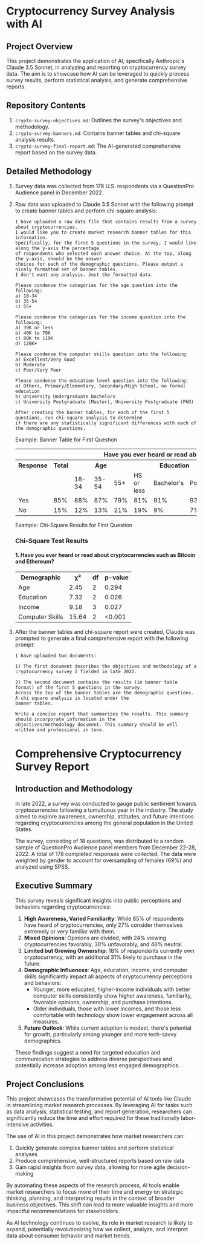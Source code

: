# Cryptocurrency Survey Analysis with AI

## Project Overview

This project demonstrates the application of AI, specifically Anthropic's Claude 3.5 Sonnet, in analyzing and reporting on cryptocurrency survey data. The aim is to showcase how AI can be leveraged to quickly process survey results, perform statistical analysis, and generate comprehensive reports.

## Repository Contents

1. `crypto-survey-objectives.md`: Outlines the survey's objectives and methodology.
2. `crypto-survey-banners.md`: Contains banner tables and chi-square analysis results.
3. `crypto-survey-final-report.md`: The AI-generated comprehensive report based on the survey data.

## Detailed Methodology

1. Survey data was collected from 178 U.S. respondents via a QuestionPro Audience panel in December 2022.

2. Raw data was uploaded to Claude 3.5 Sonnet with the following prompt to create banner tables and perform chi-square analysis:

   ```
   I have uploaded a raw data file that contains results from a survey about cryptocurrencies.
   I would like you to create market research banner tables for this information.
   Specifically, for the first 5 questions in the survey, I would like along the y-axis the percentage
   of respondents who selected each answer choice. At the top, along the y-axis, should be the answer
   choices for each of the demographic questions. Please output a nicely formatted set of banner tables.
   I don't want any analysis. Just the formatted data. 

   Please condense the categories for the age question into the following: 
   a) 18-34 
   b) 35-54 
   c) 55+

   Please condense the categories for the income question into the following: 
   a) 39K or less 
   b) 40K to 79K 
   c) 80K to 119K 
   d) 120K+ 

   Please condense the computer skills question into the following: 
   a) Excellent/Very Good 
   b) Moderate 
   c) Poor/Very Poor 

   Please condense the education level question into the following: 
   a) Others, Primary/Elementary, Secondary/High School, no formal education
   b) University Undergraduate Bachelors 
   c) University Postgraduate (Master), University Postgraduate (PhD)

   After creating the banner tables, for each of the first 5 questions, run chi-square analysis to determine
   if there are any statistically significant differences with each of the demographic questions.
   ```

   Example: Banner Table for First Question

   <table>
   <tr>
   <th colspan="14">Have you ever heard or read about cryptocurrencies such as Bitcoin and Ethereum?</th>
   </tr>
   <tr>
   <th>Response</th>
   <th>Total</th>
   <th colspan="3">Age</th>
   <th colspan="3">Education</th>
   <th colspan="4">Income</th>
   <th colspan="3">Computer Skills</th>
   </tr>
   <tr>
   <td></td>
   <td></td>
   <td>18-34</td>
   <td>35-54</td>
   <td>55+</td>
   <td>HS or less</td>
   <td>Bachelor's</td>
   <td>Postgrad</td>
   <td>≤$39K</td>
   <td>$40K-$79K</td>
   <td>$80K-$119K</td>
   <td>≥$120K</td>
   <td>Excellent/Very Good</td>
   <td>Moderate</td>
   <td>Poor/Very Poor</td>
   </tr>
   <tr>
   <td>Yes</td>
   <td>85%</td>
   <td>88%</td>
   <td>87%</td>
   <td>79%</td>
   <td>81%</td>
   <td>91%</td>
   <td>93%</td>
   <td>80%</td>
   <td>89%</td>
   <td>93%</td>
   <td>92%</td>
   <td>91%</td>
   <td>82%</td>
   <td>67%</td>
   </tr>
   <tr>
   <td>No</td>
   <td>15%</td>
   <td>12%</td>
   <td>13%</td>
   <td>21%</td>
   <td>19%</td>
   <td>9%</td>
   <td>7%</td>
   <td>20%</td>
   <td>11%</td>
   <td>7%</td>
   <td>8%</td>
   <td>9%</td>
   <td>18%</td>
   <td>33%</td>
   </tr>
   </table>

   Example: Chi-Square Results for First Question

   <h3>Chi-Square Test Results</h3>

   <h4>1. Have you ever heard or read about cryptocurrencies such as Bitcoin and Ethereum?</h4>

   <table>
   <tr><th>Demographic</th><th>χ²</th><th>df</th><th>p-value</th></tr>
   <tr><td>Age</td><td>2.45</td><td>2</td><td>0.294</td></tr>
   <tr><td>Education</td><td>7.32</td><td>2</td><td>0.026</td></tr>
   <tr><td>Income</td><td>9.18</td><td>3</td><td>0.027</td></tr>
   <tr><td>Computer Skills</td><td>15.64</td><td>2</td><td>&lt;0.001</td></tr>
   </table>

3. After the banner tables and chi-square report were created, Claude was prompted to generate a final comprehensive report with the following prompt:

   ```
   I have uploaded two documents:

   1) The first document describes the objectives and methodology of a cryptocurrency survey I fielded in late 2022.

   2) The second document contains the results (in banner table format) of the first 5 questions in the survey.
   Across the top of the banner tables are the demographic questions. A chi square analysis is located under the
   banner tables. 

   Write a concise report that summarizes the results. This summary should incorporate information in the
   objectives/methodology document. This summary should be well written and professional in tone.
   ```

   <h1>Comprehensive Cryptocurrency Survey Report</h1>

   <h2>Introduction and Methodology</h2>

   <p>In late 2022, a survey was conducted to gauge public sentiment towards cryptocurrencies following a tumultuous year in the industry. The study aimed to explore awareness, ownership, attitudes, and future intentions regarding cryptocurrencies among the general population in the United States.</p>

   <p>The survey, consisting of 18 questions, was distributed to a random sample of QuestionPro Audience panel members from December 22-28, 2022. A total of 178 completed responses were collected. The data were weighted by gender to account for oversampling of females (69%) and analyzed using SPSS.</p>

   <h2>Executive Summary</h2>

   <p>This survey reveals significant insights into public perceptions and behaviors regarding cryptocurrencies:</p>

   <ol>
   <li><strong>High Awareness, Varied Familiarity</strong>: While 85% of respondents have heard of cryptocurrencies, only 27% consider themselves extremely or very familiar with them.</li>

   <li><strong>Mixed Opinions</strong>: Opinions are divided, with 24% viewing cryptocurrencies favorably, 30% unfavorably, and 46% neutral.</li>

   <li><strong>Limited but Growing Ownership</strong>: 18% of respondents currently own cryptocurrency, with an additional 31% likely to purchase in the future.</li>

   <li><strong>Demographic Influences</strong>: Age, education, income, and computer skills significantly impact all aspects of cryptocurrency perceptions and behaviors:
      <ul>
      <li>Younger, more educated, higher-income individuals with better computer skills consistently show higher awareness, familiarity, favorable opinions, ownership, and purchase intentions.</li>
      <li>Older individuals, those with lower incomes, and those less comfortable with technology show lower engagement across all measures.</li>
      </ul>
   </li>

   <li><strong>Future Outlook</strong>: While current adoption is modest, there's potential for growth, particularly among younger and more tech-savvy demographics.</li>
   </ol>

   <p>These findings suggest a need for targeted education and communication strategies to address diverse perspectives and potentially increase adoption among less engaged demographics.</p>


## Project Conclusions

This project showcases the transformative potential of AI tools like Claude in streamlining market research processes. By leveraging AI for tasks such as data analysis, statistical testing, and report generation, researchers can significantly reduce the time and effort required for these traditionally labor-intensive activities.

The use of AI in this project demonstrates how market researchers can:

1. Quickly generate complex banner tables and perform statistical analyses
2. Produce comprehensive, well-structured reports based on raw data
3. Gain rapid insights from survey data, allowing for more agile decision-making

By automating these aspects of the research process, AI tools enable market researchers to focus more of their time and energy on strategic thinking, planning, and interpreting results in the context of broader business objectives. This shift can lead to more valuable insights and more impactful recommendations for stakeholders.

As AI technology continues to evolve, its role in market research is likely to expand, potentially revolutionizing how we collect, analyze, and interpret data about consumer behavior and market trends.




